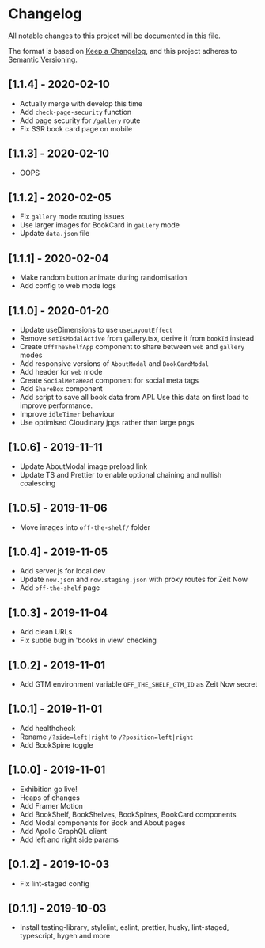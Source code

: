 # Changelog

All notable changes to this project will be documented in this file.

The format is based on [Keep a Changelog](https://keepachangelog.com/en/1.0.0/),
and this project adheres to [Semantic Versioning](https://semver.org/spec/v2.0.0.html).

## [1.1.4] - 2020-02-10

- Actually merge with develop this time
- Add `check-page-security` function
- Add page security for `/gallery` route
- Fix SSR book card page on mobile

## [1.1.3] - 2020-02-10

- OOPS

## [1.1.2] - 2020-02-05

- Fix `gallery` mode routing issues
- Use larger images for BookCard in `gallery` mode
- Update `data.json` file

## [1.1.1] - 2020-02-04

- Make random button animate during randomisation
- Add config to web mode logs

## [1.1.0] - 2020-01-20

- Update useDimensions to use `useLayoutEffect`
- Remove `setIsModalActive` from gallery.tsx, derive it from `bookId` instead
- Create `OffTheShelfApp` component to share between `web` and `gallery` modes
- Add responsive versions of `AboutModal` and `BookCardModal`
- Add header for `web` mode
- Create `SocialMetaHead` component for social meta tags
- Add `ShareBox` component
- Add script to save all book data from API. Use this data on first load to improve performance.
- Improve `idleTimer` behaviour
- Use optimised Cloudinary jpgs rather than large pngs

## [1.0.6] - 2019-11-11

- Update AboutModal image preload link
- Update TS and Prettier to enable optional chaining and nullish coalescing

## [1.0.5] - 2019-11-06

- Move images into `off-the-shelf/` folder

## [1.0.4] - 2019-11-05

- Add server.js for local dev
- Update `now.json` and `now.staging.json` with proxy routes for Zeit Now
- Add `off-the-shelf` page

## [1.0.3] - 2019-11-04

- Add clean URLs
- Fix subtle bug in 'books in view' checking

## [1.0.2] - 2019-11-01

- Add GTM environment variable `OFF_THE_SHELF_GTM_ID` as Zeit Now secret

## [1.0.1] - 2019-11-01

- Add healthcheck
- Rename `/?side=left|right` to `/?position=left|right`
- Add BookSpine toggle

## [1.0.0] - 2019-11-01

- Exhibition go live!
- Heaps of changes
- Add Framer Motion
- Add BookShelf, BookShelves, BookSpines, BookCard components
- Add Modal components for Book and About pages
- Add Apollo GraphQL client
- Add left and right side params

## [0.1.2] - 2019-10-03

- Fix lint-staged config

## [0.1.1] - 2019-10-03

- Install testing-library, stylelint, eslint, prettier, husky, lint-staged, typescript, hygen and more
